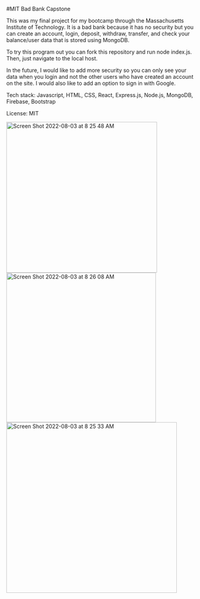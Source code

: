 #MIT Bad Bank Capstone

This was my final project for my bootcamp through the Massachusetts Institute of Technology. It is a bad bank because it has no security but you can create an account, login, deposit, withdraw, transfer, and check your balance/user data that is stored using MongoDB.

To try this program out you can fork this repository and run node index.js. Then, just navigate to the local host.

In the future, I would like to add more security so you can only see your data when you login and not the other users who have created an account on the site. I would also like to add an option to sign in with Google.

Tech stack: Javascript, HTML, CSS, React, Express.js, Node.js, MongoDB, Firebase, Bootstrap

License: MIT

<img width="395" alt="Screen Shot 2022-08-03 at 8 25 48 AM" src="https://user-images.githubusercontent.com/93537090/185157798-c16e49ae-79de-4839-ba4e-6b7815bd69ea.png">
<img width="392" alt="Screen Shot 2022-08-03 at 8 26 08 AM" src="https://user-images.githubusercontent.com/93537090/185157966-7204e1ea-b2e8-4abc-ad37-d7123d3321ea.png">
<img width="447" alt="Screen Shot 2022-08-03 at 8 25 33 AM" src="https://user-images.githubusercontent.com/93537090/185158069-b6587d0e-05bf-4c7e-a85f-4de040ef4e6e.png">
